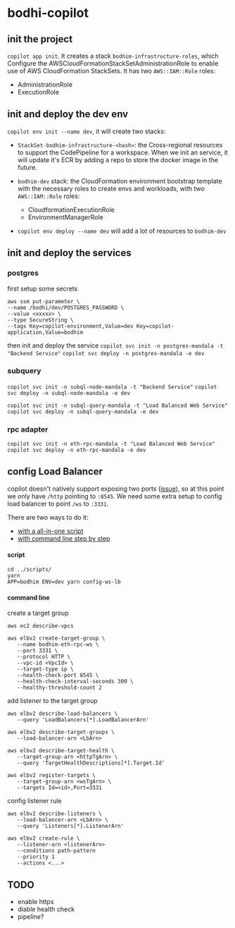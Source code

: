 # bodhi-copilot
## init the project
`copilot app init`. It creates a stack `bodhim-infrastructure-roles`, which Configure the AWSCloudFormationStackSetAdministrationRole to enable use of AWS CloudFormation StackSets. It has two `AWS::IAM::Role` roles:
- AdministrationRole
- ExecutionRole

## init and deploy the dev env
`copilot env init --name dev`, it will create two stacks:
-  `StackSet-bodhim-infrastructure-<hash>`: the Cross-regional resources to support the CodePipeline for a workspace. When we init an service, it will update it's ECR by adding a repo to store the docker image in the future.
-  `bodhim-dev` stack: the CloudFormation environment bootstrap template with the necessary roles to create envs and workloads, with two `AWS::IAM::Role` roles:
   - CloudformationExecutionRole
   - EnvironmentManagerRole

- `copilot env deploy --name dev` will add a lot of resources to `bodhim-dev`

## init and deploy the services
### postgres
first setup some secrets
```
aws ssm put-parameter \
--name /bodhi/dev/POSTGRES_PASSWORD \
--value <xxxxx> \
--type SecureString \
--tags Key=copilot-environment,Value=dev Key=copilot-application,Value=bodhim
```

then init and deploy the service
`copilot svc init -n postgres-mandala -t "Backend Service"` 
`copilot svc deploy -n postgres-mandala -e dev`

### subquery
`copilot svc init -n subql-node-mandala -t "Backend Service"`
`copilot svc deploy -n subql-node-mandala -e dev`

`copilot svc init -n subql-query-mandala -t "Load Balanced Web Service"`
`copilot svc deploy -n subql-query-mandala -e dev`

### rpc adapter
`copilot svc init -n eth-rpc-mandala -t "Load Balanced Web Service"`
`copilot svc deploy -n eth-rpc-mandala -e dev`

## config Load Balancer
copilot doesn't natively support exposing two ports ([issue](https://github.com/aws/copilot-cli/issues/1783#issuecomment-1078511188)), so at this point we only have `/http` pointing to `:8545`. We need some extra setup to config load balancer to point `/ws` to `:3331`. 

There are two ways to do it:
- [with a all-in-one script](#script)
- [with command line step by step](#command-line)

#### script
```
cd ../scripts/
yarn
APP=bodhim ENV=dev yarn config-ws-lb
```

#### command line
create a target group
```
aws ec2 describe-vpcs

aws elbv2 create-target-group \
   --name bodhim-eth-rpc-ws \
   --port 3331 \
   --protocol HTTP \
   --vpc-id <VpcId> \
   --target-type ip \
   --health-check-port 8545 \
   --health-check-interval-seconds 300 \
   --healthy-threshold-count 2
```

add listener to the target group
```
aws elbv2 describe-load-balancers \
   --query 'LoadBalancers[*].LoadBalancerArn'

aws elbv2 describe-target-groups \
   --load-balancer-arn <LbArn>

aws elbv2 describe-target-health \
   --target-group-arn <httpTgArn> \
   --query 'TargetHealthDescriptions[*].Target.Id'

aws elbv2 register-targets \
   --target-group-arn <wsTgArn> \
   --targets Id=<id>,Port=3331
```

config listener rule
```
aws elbv2 describe-listeners \
   --load-balancer-arn <LbArn> \
   --query 'Listeners[*].ListenerArn'

aws elbv2 create-rule \
   --listener-arn <listenerArn>
   --conditions path-pattern
   --priority 1
   --actions <...>
```

## TODO
- enable https
- diable health check
- pipeline?